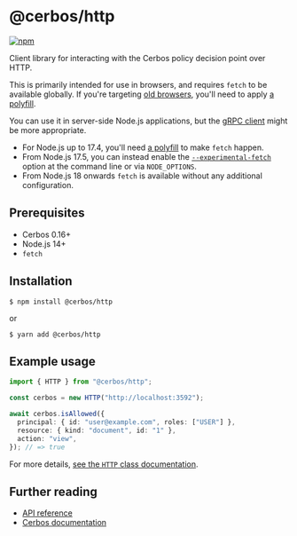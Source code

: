 # @cerbos/http

[![npm](https://img.shields.io/npm/v/@cerbos/http?style=flat-square)](https://www.npmjs.com/package/@cerbos/http)

Client library for interacting with the Cerbos policy decision point over HTTP.

This is primarily intended for use in browsers, and requires `fetch` to be available globally.
If you're targeting [old browsers](https://caniuse.com/fetch), you'll need to apply [a polyfill](https://www.npmjs.com/package/whatwg-fetch).

You can use it in server-side Node.js applications, but the [gRPC client](/packages/grpc/README.md) might be more appropriate.

- For Node.js up to 17.4, you'll need [a polyfill](https://www.npmjs.com/package/cross-fetch) to make `fetch` happen.
- From Node.js 17.5, you can instead enable the [`--experimental-fetch`](https://nodejs.org/dist/latest-v17.x/docs/api/cli.html#--experimental-fetch) option at the command line or via `NODE_OPTIONS`.
- From Node.js 18 onwards `fetch` is available without any additional configuration.

## Prerequisites

- Cerbos 0.16+
- Node.js 14+
- `fetch`

## Installation

```console
$ npm install @cerbos/http
```

or

```console
$ yarn add @cerbos/http
```

## Example usage

```typescript
import { HTTP } from "@cerbos/http";

const cerbos = new HTTP("http://localhost:3592");

await cerbos.isAllowed({
  principal: { id: "user@example.com", roles: ["USER"] },
  resource: { kind: "document", id: "1" },
  action: "view",
}); // => true
```

For more details, [see the `HTTP` class documentation](/docs/http.http.md).

## Further reading

- [API reference](/docs/http.md)
- [Cerbos documentation](https://docs.cerbos.dev)
